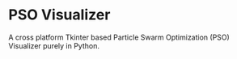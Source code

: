 # PSO Visualizer
A cross platform Tkinter based Particle Swarm Optimization (PSO) Visualizer purely in Python.
